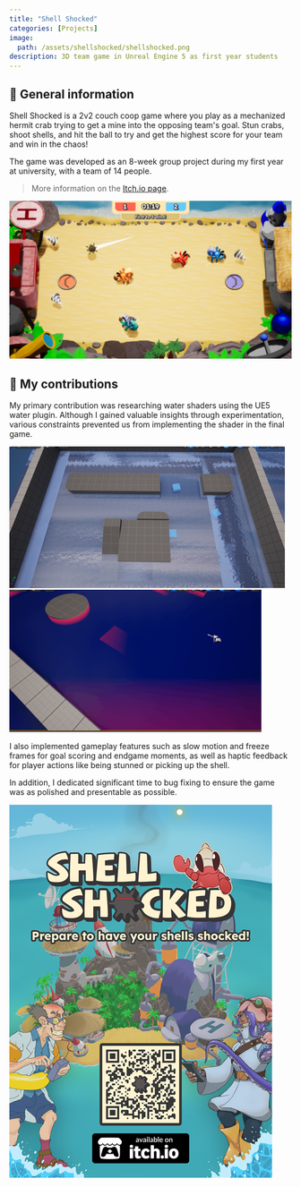 ```yaml
---
title: "Shell Shocked"
categories: [Projects]
image: 
  path: /assets/shellshocked/shellshocked.png
description: 3D team game in Unreal Engine 5 as first year students
---
```


## 💎 General information

Shell Shocked is a 2v2 couch coop game where you play as a mechanized hermit crab trying to get a mine into the opposing team's goal. Stun crabs, shoot shells, and hit the ball to try and get the highest score for your team and win in the chaos!

The game was developed as an 8-week group project during my first year at university, with a team of 14 people.

> More information on the [Itch.io page](https://robbinverwijs.itch.io/shellshocked).

![](../assets/shellshocked/shellshocked1.png)

## 💫 My contributions

My primary contribution was researching water shaders using the UE5 water plugin. Although I gained valuable insights through experimentation, various constraints prevented us from implementing the shader in the final game.

![](../assets/shellshocked/shellshocked2.png)
![](../assets/shellshocked/shellshocked3.png)

I also implemented gameplay features such as slow motion and freeze frames for goal scoring and endgame moments, as well as haptic feedback for player actions like being stunned or picking up the shell.

In addition, I dedicated significant time to bug fixing to ensure the game was as polished and presentable as possible.

![](../assets/shellshocked/shellshocked4.png)

